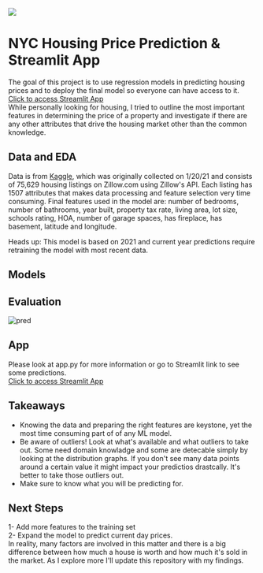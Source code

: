 ![](https://cdn.shopify.com/s/files/1/0902/2046/products/NYC-Rowhouses-final-2000px-w_1200x1200.jpg?v=1661202266)

# NYC Housing Price Prediction & Streamlit App 
The goal of this project is to use regression models in predicting housing prices and to deploy the final model so everyone can have access to it.  
[Click to access Streamlit App](https://baharbiazar-nyhousing-app-3l9e70.streamlit.app/)  
While personally looking for housing, I tried to outline the most important features in determining the price of a property and investigate if there are any other attributes that drive the housing market other than the common knowledge. 
## Data and EDA
Data is from [Kaggle](https://www.kaggle.com/datasets/ericpierce/new-york-housing-zillow-api), which was originally collected on 1/20/21 and consists of 75,629 housing listings on Zillow.com using Zillow's API. Each listing has 1507 attributes that makes data processing and feature selection very time consuming.
Final features used in the model are: number of bedrooms, number of bathrooms, year built, property tax rate, living area, lot size, schools rating, HOA, number of garage spaces, has fireplace, has basement, latitude and longitude.
          

Heads up: This model is based on 2021 and current year predictions require retraining the model with most recent data.

## Models

## Evaluation
![pred](https://user-images.githubusercontent.com/70281148/236564342-86e92752-1539-49f5-8bd6-cfb881c5e336.png)


## App
Please look at app.py for more information or go to Streamlit link to see some predictions.  
[Click to access Streamlit App](https://baharbiazar-nyhousing-app-3l9e70.streamlit.app/) 
## Takeaways
- Knowing the data and preparing the right features are keystone, yet the most time consuming part of of any ML model. 
- Be aware of outliers! Look at what's available and what outliers to take out. Some need domain knowladge and some are detecable simply by looking at the distribution graphs. If you don't see many data points around a certain value it might impact your predictios drastcally. It's better to take those outliers out.
- Make sure to know what you will be predicting for. 
## Next Steps
1- Add more features to the training set  
2- Expand the model to predict current day prices.  
In reality, many factors are involved in this matter and there is a big difference between how much a house is worth and how much it's sold in the market. As I explore more I'll update this repository with my findings.
